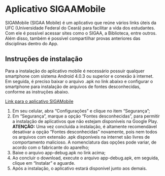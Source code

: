 # Aplicativo SIGAAMobile

SIGAMobile (SIGAA Mobile) é um aplicativo que reúne vários links úteis da UFC (Universidade Federal do Ceará) para facilitar a vida dos estudantes. Com ele é possível acessar sites como o SIGAA, a Biblioteca, entre outros. Além disso, também é possível compartilhar provas anteriores das disciplinas dentro do App.

## Instruções de instalação
Para a instalação do aplicativo mobile é necessário possuir qualquer smartphone com sistema Android 4.0.3 ou superior e conexão à internet. Em seguida, é preciso baixar o arquivo .apk no link abaixo e configurar o smartphone para instalação de arquivos de fontes desconhecidas, conforme as instruções abaixo.

[Link para o aplicativo SIGAMobile](https://github.com/willianpraciano/SIGAMobile/blob/master/app/build/outputs/apk/debug/app-debug.apk?raw=true)

1. Em seu celular, abra “Configurações” e clique no item “Segurança”;
2. Em “Segurança”, marque a opção “Fontes desconhecidas”, para permitir a instalação de aplicativos que não estejam disponíveis na Google Play. **ATENÇÃO:** Uma vez concluída a instalação, é altamente recomendável desativar a opção “Fontes desconhecidas” novamente, pois nem todos os arquivos com extensão .apk disponíveis na internet são livres de comportamento malicioso. A nomenclatura das opções pode variar, de acordo com o fabricante do aparelho;
3. Baixe o arquivo app-debug.apk no link acima;
4. Ao concluir o download, execute o arquivo app-debug.apk, em seguida, clique em “Instalar” e aguarde.
5. Após a instalação, o aplicativo estará disponível junto aos demais.

